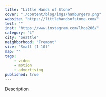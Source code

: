 ```yaml
---
title: "Little Hands of Stone"
cover: "./content/blog/imgs/hamburgers.png"
website: "https://littlehandsofstone.com/"
twit: ""
inst: "https://www.instagram.com/lhos206/"
category: "L"
city: "Seattle"
neighborhood: "Fremont"
size: "Small (1-10)"
map: ""
tags:
    - video
    - motion
    - advertising
published: true
---
```


Description
